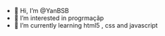 - 👋 Hi, I’m @YanBSB
- 👀 I’m interested in progrmaçãp
- 🌱 I’m currently learning html5 , css and javascript


<!---
YanBSB/YanBSB is a ✨ special ✨ repository because its `README.md` (this file) appears on your GitHub profile.
You can click the Preview link to take a look at your changes.
--->
